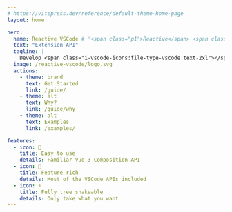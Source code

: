 ```yaml
---
# https://vitepress.dev/reference/default-theme-home-page
layout: home

hero:
  name: Reactive VSCode # '<span class="p1">Reactive</span> <span class="p2">VSCode</span>'
  text: "Extension API"
  tagline: |
    Develop <span class="i-vscode-icons:file-type-vscode text-2xl"></span> <span class="text-vscode">Extension</span> with <span class="i-vscode-icons:file-type-vue text-2xl"></span> <span class="text-reactive">Composition</span> API
  image: /reactive-vscode/logo.svg
  actions:
    - theme: brand
      text: Get Started
      link: /guide/
    - theme: alt
      text: Why?
      link: /guide/why
    - theme: alt
      text: Examples
      link: /examples/

features:
  - icon: 🚀
    title: Easy to use
    details: Familiar Vue 3 Composition API
  - icon: 🦾
    title: Feature rich
    details: Most of the VSCode APIs included
  - icon: ⚡
    title: Fully tree shakeable
    details: Only take what you want
---
```

